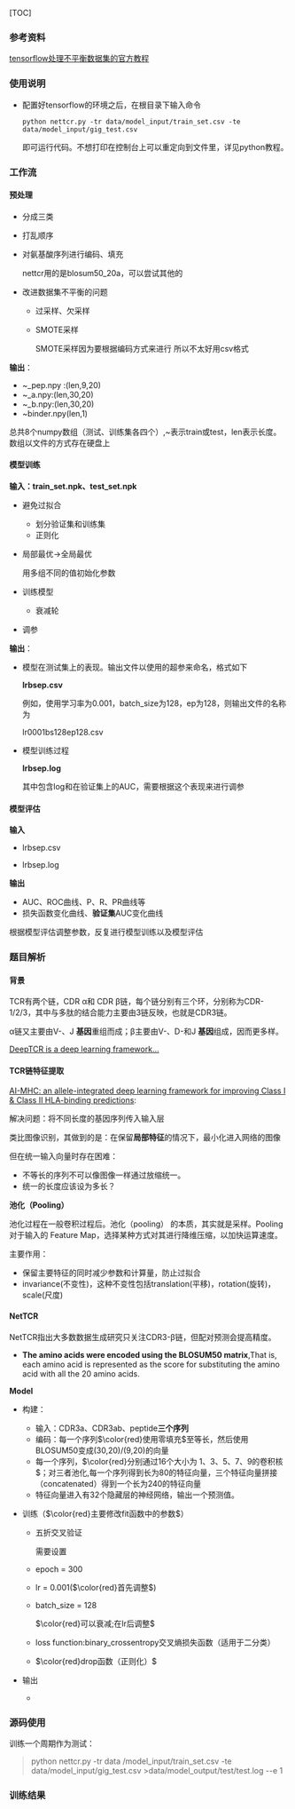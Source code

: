 [TOC]



### 参考资料

[tensorflow处理不平衡数据集的官方教程](https://www.tensorflow.org/tutorials/structured_data/imbalanced_data)

### 使用说明

* 配置好tensorflow的环境之后，在根目录下输入命令

  `python nettcr.py -tr data/model_input/train_set.csv -te data/model_input/gig_test.csv`

  即可运行代码。不想打印在控制台上可以重定向到文件里，详见python教程。



### 工作流

#### 预处理

* 分成三类

* 打乱顺序

* 对氨基酸序列进行编码、填充

  nettcr用的是blosum50_20a，可以尝试其他的

* 改进数据集不平衡的问题

  * 过采样、欠采样
  
  * SMOTE采样
  
    SMOTE采样因为要根据编码方式来进行 所以不太好用csv格式

**输出**：

* \~_pep.npy :(len,9,20)
* \~_a.npy:(len,30,20)
* \~_b.npy:(len,30,20)
* ~binder.npy(len,1)

总共8个numpy数组（测试、训练集各四个）,~表示train或test，len表示长度。数组以文件的方式存在硬盘上



#### 模型训练

**输入：train_set.npk、test_set.npk**

* 避免过拟合
  * 划分验证集和训练集
  * 正则化

* 局部最优$\rightarrow$全局最优

  用多组不同的值初始化参数

* 训练模型
  * 衰减轮
* 调参

**输出**：

* 模型在测试集上的表现。输出文件以使用的超参来命名，格式如下

  **lr<learnrate>bs<batchsize>ep<epoch>.csv**	

  例如，使用学习率为0.001，batch_size为128，ep为128，则输出文件的名称为

  lr0001bs128ep128.csv

* 模型训练过程

  **lr<learnrate>bs<batchsize>ep<epoch>.log**

  其中包含log和在验证集上的AUC，需要根据这个表现来进行调参



#### 模型评估

**输入**

* lr<learnrate>bs<batchsize>ep<epoch>.csv

* lr<learnrate>bs<batchsize>ep<epoch>.log

**输出**

* AUC、ROC曲线、P、R、PR曲线等
* 损失函数变化曲线、**验证集**AUC变化曲线

根据模型评估调整参数，反复进行模型训练以及模型评估



### 题目解析

#### 背景

TCR有两个链，CDR α和 CDR β链，每个链分别有三个环，分别称为CDR-1/2/3，其中与多肽的结合能力主要由3链反映，也就是CDR3链。

α链又主要由V-、J **基因**重组而成；β主要由V-、D-和J **基因**组成，因而更多样。

[DeepTCR is a deep learning framework…](参考资料)

#### TCR链特征提取

[AI-MHC: an allele-integrated deep learning framework for improving Class I & Class II HLA-binding predictions](https://www.biorxiv.org/content/10.1101/318881v1.full.pdf):

解决问题：将不同长度的基因序列传入输入层

类比图像识别，其做到的是：在保留**局部特征**的情况下，最小化进入网络的图像

但在统一输入向量时存在困难：

* 不等长的序列不可以像图像一样通过放缩统一。
* 统一的长度应该设为多长？





**池化（Pooling）**

池化过程在一般卷积过程后。池化（pooling） 的本质，其实就是采样。Pooling 对于输入的 Feature Map，选择某种方式对其进行降维压缩，以加快运算速度。

主要作用：

* 保留主要特征的同时减少参数和计算量，防止过拟合
* invariance(不变性)，这种不变性包括translation(平移)，rotation(旋转)，scale(尺度)





#### NetTCR

NetTCR指出大多数数据生成研究只关注CDR3-β链，但配对预测会提高精度。

* **The amino acids were encoded using the
  BLOSUM50 matrix**,That is, each amino acid is represented as the score for
  substituting the amino acid with all the 20 amino acids.



**Model**

* 构建：
  * 输入：CDR3a、CDR3ab、peptide**三个序列**
  * 编码：每一个序列$\color{red}使用零填充$至等长，然后使用BLOSUM50变成(30,20)/(9,20)的向量
  * 每一个序列，$\color{red}分别通过16个大小为 1、3、5、7、9的卷积核$；对三者池化,每一个序列得到长为80的特征向量，三个特征向量拼接（concatenated）得到一个长为240的特征向量
  *  特征向量进入有32个隐藏层的神经网络，输出一个预测值。

* 训练（$\color{red}主要修改fit函数中的参数$）
  * 五折交叉验证
  
    需要设置
  
  * epoch = 300
  
  * lr = 0.001($\color{red}首先调整$)
  
  * batch_size = 128
  
    $\color{red}可以衰减;在lr后调整$
  
  * loss function:binary_crossentropy交叉熵损失函数（适用于二分类）
  
  * $\color{red}drop函数（正则化）$
  
* 输出

  * 



### 源码使用

训练一个周期作为测试：

>python nettcr.py -tr data /model_input/train_set.csv -te data/model_input/gig_test.csv >data/model_output/test/test.log --e 1





### 训练结果






